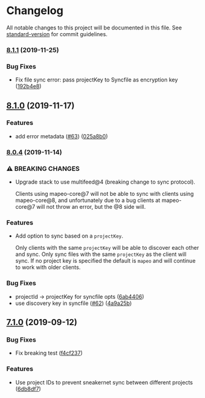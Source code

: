 # Changelog

All notable changes to this project will be documented in this file. See [standard-version](https://github.com/conventional-changelog/standard-version) for commit guidelines.

### [8.1.1](https://github.com/digidem/mapeo-core/compare/v8.1.0...v8.1.1) (2019-11-25)


### Bug Fixes

* Fix file sync error: pass projectKey to Syncfile as encryption key ([192b4e8](https://github.com/digidem/mapeo-core/commit/192b4e8c041a34b81e8981da6f5c99c4a12299d3))

## [8.1.0](https://github.com/digidem/mapeo-core/compare/v8.0.4...v8.1.0) (2019-11-17)


### Features

* add error metadata ([#63](https://github.com/digidem/mapeo-core/issues/63)) ([025a8b0](https://github.com/digidem/mapeo-core/commit/025a8b09fe29e12ade4162296012308e51b977ad))

### [8.0.4](https://github.com/digidem/mapeo-core/compare/v8.0.3...v8.0.4) (2019-11-14)

### ⚠ BREAKING CHANGES

* Upgrade stack to use multifeed@4 (breaking change to sync protocol).

    Clients using mapeo-core@7 will not be able to sync with clients using mapeo-core@8, and unfortunately due to a bug clients at mapeo-core@7 will not throw an error, but the @8 side will.

### Features

* Add option to sync based on a `projectKey`.

    Only clients with the same `projectKey` will be able to discover each other
  and sync. Only sync files with the same `projectKey` as the client will sync.
  If no project key is specified the default is `mapeo` and will continue to
  work with older clients.

### Bug Fixes

* projectId -> projectKey for syncfile opts ([6ab4406](https://github.com/digidem/mapeo-core/commit/6ab4406e2b4812cd48e9ed746cbf6384da134ae8))
* use discovery key in syncfile ([#62](https://github.com/digidem/mapeo-core/issues/62)) ([4a9a25b](https://github.com/digidem/mapeo-core/commit/4a9a25b87fbb7616cfba64a66ac0d80c9cb7cc48))

## [7.1.0](https://github.com/digidem/mapeo-core/compare/v7.0.3...v7.1.0) (2019-09-12)

### Bug Fixes

* Fix breaking test ([f4cf237](https://github.com/digidem/mapeo-core/commit/f4cf237))


### Features

* Use project IDs to prevent sneakernet sync between different projects ([6db8df7](https://github.com/digidem/mapeo-core/commit/6db8df7))
